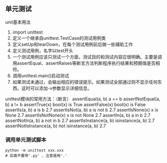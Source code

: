 ## 单元测试

unit基本用法

1.  import unittest
2.  定义一个继承自unittest.TestCase的测试用例类
3.  定义setUp和tearDown，在每个测试用例前后做一些辅助工作
4.  定义测试用例，名字以test开头
5.  一个测试用例应该只测试一个方面，测试目的和测试内容应很明确。主要是调用assertEqual、assertRaises等断言方法判断程序执行结果和预期值是否相符。
6.  调用unittest.main()启动测试
7.  如果测试未通过，会输出相应的错误提示。如果测试全部通过则不显示任何东西，这时可以添加-v参数显示详细信息。

unittest模块的常用方法：（断言）
assertEqual(a, b)     a == b 
assertNotEqual(a, b)     a != b 
assertTrue(x)     bool(x) is True 
assertFalse(x)     bool(x) is False 
assertIs(a, b)     a is b     2.7
assertIsNot(a, b)     a is not b     2.7
assertIsNone(x)     x is None     2.7
assertIsNotNone(x)     x is not None     2.7
assertIn(a, b)     a in b     2.7
assertNotIn(a, b)     a not in b     2.7
assertIsInstance(a, b)     isinstance(a, b)     2.7
assertNotIsInstance(a, b)     not isinstance(a, b)     2.7



### 调用单元测试脚本

```
python -m unittest xxx.xxx
# 后面不要带'.py' ，注意是用'.'
```

